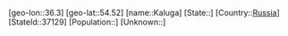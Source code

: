 ﻿---
location: [54.52,36.3]
type: City
tags:
- geo/City


SpocWebEntityId: 31276
isDeleted: false
confidential: public

---
[geo-lon::36.3]
[geo-lat::54.52]
[name::Kaluga]
[State::]
[Country::[Russia](geo/Continent/Europe/Russia.md)]
[StateId::37129]
[Population::]
[Unknown::]

